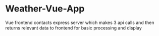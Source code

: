 # Weather-Vue-App
Vue frontend contacts express server which makes 3 api calls and then returns relevant data to frontend for basic processing and display
